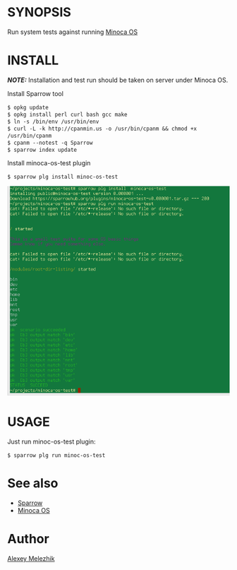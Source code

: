 # SYNOPSIS


Run system tests against running [Minoca OS](https://github.com/minoca/os)


# INSTALL

***NOTE:*** Installation and test run should be taken on server under Minoca OS.

Install Sparrow tool

    $ opkg update
    $ opkg install perl curl bash gcc make 
    $ ln -s /bin/env /usr/bin/env
    $ curl -L -k http://cpanmin.us -o /usr/bin/cpanm && chmod +x /usr/bin/cpanm
    $ cpanm --notest -q Sparrow
    $ sparrow index update

Install minoca-os-test plugin


    $ sparrow plg install minoc-os-test

![minoca-os-test report](https://raw.githubusercontent.com/melezhik/minoca-os-test/master/minoca-os-test.png)
# USAGE

Just run minoc-os-test plugin:


    $ sparrow plg run minoc-os-test

# See also

* [Sparrow](https://github.com/melezhik/sparrow)
* [Minoca OS](https://github.com/minoca/os)


# Author

[Alexey Melezhik](mailto:melezhik@gmail.com)    


